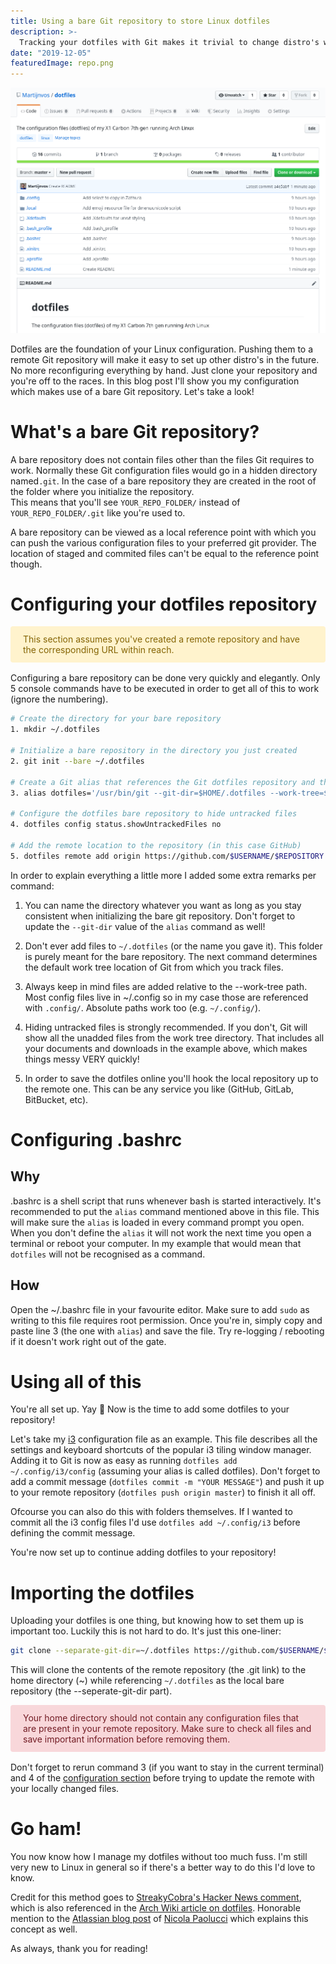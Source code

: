 ```yaml
---
title: Using a bare Git repository to store Linux dotfiles
description: >-
  Tracking your dotfiles with Git makes it trivial to change distro's without having to manually reconfigure your setup. Here's how I do this efficiently!
date: "2019-12-05"
featuredImage: repo.png
---
```


![My own dotfiles repository](./repo.png)

Dotfiles are the foundation of your Linux configuration. Pushing them to a remote Git repository will make it easy to set up other distro's in the future. No more reconfiguring everything by hand. Just clone your repository and you're off to the races. In this blog post I'll show you my configuration which makes use of a bare Git repository. Let's take a look!

# What's a bare Git repository?
A bare repository does not contain files other than the files Git requires to work. Normally these Git configuration files would go in a hidden directory named```.git```. In the case of a bare repository they are created in the root of the folder where you initialize the repository.  
This means that you'll see ```YOUR_REPO_FOLDER/``` instead of ```YOUR_REPO_FOLDER/.git``` like you're used to.

A bare repository can be viewed as a local reference point with which you can push the various configuration files to your preferred git provider. The location of staged and commited files can't be equal to the reference point though.

# Configuring your dotfiles repository

<div style="color: #856404; background-color: #fff3cd; border-color: #ffeeba; padding: .75rem 1.25rem; margin-bottom: 1rem; border: 1px solid transparent border-top-color: transparent; border-right-color: transparent; border-bottom-color: transparent; border-left-color: transparent; border-radius: .25rem;" role="alert">
  This section assumes you've created a remote repository and have the corresponding URL within reach.
</div>

Configuring a bare repository can be done very quickly and elegantly. Only 5 console commands have to be executed in order to get all of this to work (ignore the numbering).

```bash
# Create the directory for your bare repository
1. mkdir ~/.dotfiles

# Initialize a bare repository in the directory you just created
2. git init --bare ~/.dotfiles

# Create a Git alias that references the Git dotfiles repository and the local root directory from which Git adds files by default
3. alias dotfiles='/usr/bin/git --git-dir=$HOME/.dotfiles --work-tree=$HOME'

# Configure the dotfiles bare repository to hide untracked files
4. dotfiles config status.showUntrackedFiles no

# Add the remote location to the repository (in this case GitHub) 
5. dotfiles remote add origin https://github.com/$USERNAME/$REPOSITORY.git
```

In order to explain everything a little more I added some extra remarks per command:

1. You can name the directory whatever you want as long as you stay consistent when initializing the bare git repository. Don't forget to update the ```--git-dir``` value of the ```alias``` command as well!

2. Don't ever add files to ```~/.dotfiles``` (or the name you gave it). This folder is purely meant for the bare repository. The next command determines the default work tree location of Git from which you track files.

3. Always keep in mind files are added relative to the --work-tree path. Most config files live in ~/.config so in my case those are referenced with ```.config/```. Absolute paths work too (e.g. ```~/.config/```).

4. Hiding untracked files is strongly recommended. If you don't, Git will show all the unadded files from the work tree directory. That includes all your documents and downloads in the example above, which makes things messy VERY quickly!

5. In order to save the dotfiles online you'll hook the local repository up to the remote one. This can be any service you like (GitHub, GitLab, BitBucket, etc).

# Configuring .bashrc

## Why
.bashrc is a shell script that runs whenever bash is started interactively. It's recommended to put the ```alias``` command mentioned above in this file. 
This will make sure the ```alias``` is loaded in every command prompt you open. When you don't define the ```alias``` it will not work the next time you open a terminal or reboot your computer. In my example that would mean that ```dotfiles``` will not be recognised as a command.

## How
Open the ~/.bashrc file in your favourite editor. Make sure to add ```sudo``` as writing to this file requires root permission. Once you're in, simply copy and paste line 3 (the one with ```alias```) and save the file.
Try re-logging / rebooting if it doesn't work right out of the gate.

# Using all of this
You're all set up. Yay 🎉
Now is the time to add some dotfiles to your repository!

Let's take my [i3](https://i3wm.org/docs/userguide.html) configuration file as an example. This file describes all the settings and keyboard shortcuts of the popular i3 tiling window manager.  
Adding it to Git is now as easy as running ```dotfiles add ~/.config/i3/config``` (assuming your alias is called dotfiles). Don't forget to add a commit message (```dotfiles commit -m "YOUR MESSAGE"```) and push it up to your remote repository (```dotfiles push origin master```) to finish it all off.

Ofcourse you can also do this with folders themselves. If I wanted to commit all the i3 config files I'd use ```dotfiles add ~/.config/i3``` before defining the commit message.

You're now set up to continue adding dotfiles to your repository!

# Importing the dotfiles
Uploading your dotfiles is one thing, but knowing how to set them up is important too. Luckily this is not hard to do. It's just this one-liner:

```bash
git clone --separate-git-dir=~/.dotfiles https://github.com/$USERNAME/$REPOSITORY.git ~
```
This will clone the contents of the remote repository (the .git link) to the home directory (~) while referencing ```~/.dotfiles``` as the local bare repository (the --seperate-git-dir part).

<div style="color: #721c24; background-color: #f8d7da; border-color: #f5c6cb; padding: .75rem 1.25rem; margin-bottom: 1rem; border: 1px solid transparent border-top-color: transparent; border-right-color: transparent; border-bottom-color: transparent; border-left-color: transparent; border-radius: .25rem;" role="alert">
  Your home directory should not contain any configuration files that are present in your remote repository. Make sure to check all files and save important information before removing them.
</div>

Don't forget to rerun command 3 (if you want to stay in the current terminal) and 4 of the [configuration section](#configuring-your-dotfiles-repository) before trying to update the remote with your locally changed files.

# Go ham!
You now know how I manage my dotfiles without too much fuss. I'm still very new to Linux in general so if there's a better way to do this I'd love to know.

Credit for this method goes to [StreakyCobra's Hacker News comment](https://news.ycombinator.com/item?id=11070797), which is also referenced in the [Arch Wiki article on dotfiles](https://wiki.archlinux.org/index.php/Dotfiles#Tracking_dotfiles_directly_with_Git). 
Honorable mention to the [Atlassian blog post](https://www.atlassian.com/git/tutorials/dotfiles) of [Nicola Paolucci](https://twitter.com/durdn) which explains this concept as well.

As always, thank you for reading!